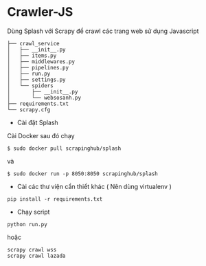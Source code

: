 # Crawler-JS
Dùng Splash với Scrapy để crawl các trang web sử dụng Javascript

```
├── crawl_service
│   ├── __init__.py
│   ├── items.py
│   ├── middlewares.py
│   ├── pipelines.py
│   ├── run.py
│   ├── settings.py
│   └── spiders
│       ├── __init__.py
│       └── websosanh.py
├── requirements.txt
└── scrapy.cfg
```

- Cài đặt Splash 

Cài Docker sau đó chạy 
```
$ sudo docker pull scrapinghub/splash
```
và
```
$ sudo docker run -p 8050:8050 scrapinghub/splash
```
- Cài các thư viện cần thiết khác ( Nên dùng virtualenv )
```
pip install -r requirements.txt
```
- Chạy script 
```
python run.py
```
hoặc 
```
scrapy crawl wss 
scrapy crawl lazada
```
